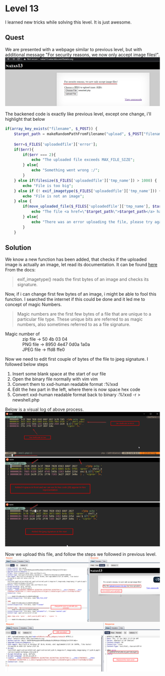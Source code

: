 # Level 13
I learned new tricks while solving this level. It is just awesome.

## Quest
We are presented with a webpage similar to previous level, but with additional message "For security reasons, we now only accept image files!". 
![Level13 Image](./images/Level13.png)

The backened code is exactly like previous level, except one change, i'll highlight that below
```php
if(array_key_exists("filename", $_POST)) {
    $target_path = makeRandomPathFromFilename("upload", $_POST["filename"]);
    
    $err=$_FILES['uploadedfile']['error'];
    if($err){
        if($err === 2){
            echo "The uploaded file exceeds MAX_FILE_SIZE";
        } else{
            echo "Something went wrong :/";
        }
    } else if(filesize($_FILES['uploadedfile']['tmp_name']) > 1000) {
        echo "File is too big";
    } else if (! exif_imagetype($_FILES['uploadedfile']['tmp_name'])) { // Here is the difference, they use exif_imagetype 
        echo "File is not an image";                                    // to check uploaded image
    } else {
        if(move_uploaded_file($_FILES['uploadedfile']['tmp_name'], $target_path)) {
            echo "The file <a href=\"$target_path\">$target_path</a> has been uploaded";
        } else{
            echo "There was an error uploading the file, please try again!";
        }
    }
```

## Solution
We know a new function has been added, that checks if the uploaded image is actually an image, let read its documentation. It can be found [here](https://www.php.net/manual/en/function.exif-imagetype.php)
From the docs:
> exif_imagetype() reads the first bytes of an image and checks its signature.

Now, if i can change first few bytes of an image, i might be able to fool this function.
I searched the internet if this could be done and it led me to concept of magic Numbers.

> Magic numbers are the first few bytes of a file that are unique to a particular file type. These unique bits are referred to as magic numbers,  also sometimes referred to as a  file signature.

Magic number of <br/>
    zip file  -> 50 4b 03 04<br/>
    PNG file  -> 8950 4e47 0d0a 1a0a<br/>
    JPEG file -> ffd8 ffe0<br/>

Now we need to edit first couple of bytes of the file to jpeg signature. I followed below steps

  1. Insert some blank space at the start of our file
  2. Open the binary file normally with vim vim <file name>
  3. Convert them to xxd-human readable format :%!xxd
  4. Edit the hex part in the left, where there is now space hex code
  5. Convert xxd-human readable format back to binary :%!xxd -r > newshell.php

Below is a visual log of above process. 
  ![Level 13 Solution](./images/Level13_solution.png)
  ![Level 13.2 Solution](./images/Level13.2_solution.png)
  ![Level 13.3 Solution](./images/Level13.3_solution.png)

Now we upload this file, and follow the steps we followed in previous level.
    ![Level 13.4 Solution](./images/Level13.4_solution.png)
  ![Level 13.5 Solution](./images/Level13.5_solution.png)

  
